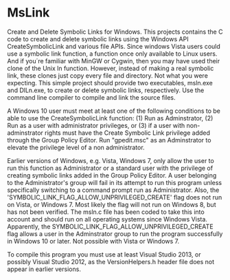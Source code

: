 # MsLink
Create and Delete Symbolic Links for Windows.
This projects contains the C code to create and delete symbolic links using the Windows API CreateSymbolicLink and various file APIs. Since windows Vista users could use a symbolic link function, a function once only available to Linux users. And if you´re familiar with MinGW or Cygwin, then you may have used their clone of the Unix ln function. However, instead of making a real symbolic link, these clones just copy every file and directory. Not what you were expecting.
This simple project should provide two executables, msln.exe and DlLn.exe, to create or delete symbolic links, respectively. Use the command line compiler to compile and link the source files.

A Windows 10 user must meet at least one of the following conditions to be able to use the CreateSymbolicLink function: (1) Run as Adminstrator, (2) Run as a user with administrator privileges, or (3) if a user with non-adminstrator rights must have the Create Symbolic Link privilege added through the Group Policy Editor. Run "gpedit.msc" as an Adminstrator to elevate the privilege level of a non administrator.

Earlier versions of Windows, e.g. Vista, Windows 7, only allow the user to run this function as Administrator or a standard user with the privilege of creating symbolic links added in the Group Policy Editor. A user belonging to the Administrator's group will fail in its attempt to run this program unless specifically switching to a command prompt run as Administrator. Also, the 'SYMBOLIC_LINK_FLAG_ALLOW_UNPRIVILEGED_CREATE' flag does not run on Vista, or Windows 7. Most likely the flag will not run on Windows 8, but has not been verified. The msln.c file has been coded to take this into account and should run on all operating systems since Windows Vista. Apparently, the SYMBOLIC_LINK_FLAG_ALLOW_UNPRIVILEGED_CREATE flag allows a user in the Adminstrator group to run the program successfully in Windows 10 or later. Not possible with Vista or Windows 7.

To compile this program you must use at least Visual Studio 2013, or possibly Visual Studio 2012, as the VersionHelpers.h header file does not appear in earlier versions.


